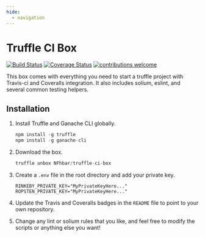 ```yaml
---
hide:
  - navigation
---
```


# Truffle CI Box

<div>

[![Build Status](https://travis-ci.org/NFhbar/truffle-ci-box.svg?branch=master)](https://travis-ci.org/NFhbar/truffle-ci-box)
[![Coverage Status](https://coveralls.io/repos/github/NFhbar/truffle-ci-box/badge.svg?branch=master)](https://coveralls.io/github/NFhbar/truffle-ci-box?branch=master)
[![contributions welcome](https://img.shields.io/badge/contributions-welcome-brightgreen.svg?style=flat)](https://github.com/NFhbar/truffle-ci-box/pulls)

</div>

This box comes with everything you need to start a truffle project with Travis-ci and Coveralls integration. It also includes solium, eslint, and several common testing helpers.

## Installation

1. Install Truffle and Ganache CLI globally.
    ```javascript
    npm install -g truffle
    npm install -g ganache-cli
    ```
2. Download the box.
    ```javascript
    truffle unbox NFhbar/truffle-ci-box
    ```
3. Create a `.env` file in the root directory and add your private key.
    ```
    RINKEBY_PRIVATE_KEY="MyPrivateKeyHere..."
    ROPSTEN_PRIVATE_KEY="MyPrivateKeyHere..."
    ```
4. Update the Travis and Coveralls badges in the `README` file to point to your own repository.

5. Change any lint or solium rules that you like, and feel free to modify the scripts or anything else you want!
